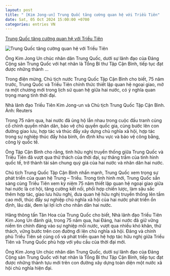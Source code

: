 ```yaml
---
layout: post
title: " [Kim Jong-un] Trung Quốc tăng cường quan hệ với Triều Tiên"
date: Sat, 05 Oct 2024 15:00:00 +0700
categories: entries VN
---
```

[Trung Quốc tăng cường quan hệ với Triều Tiên](https://vov.vn/the-gioi/trung-quoc-tang-cuong-quan-he-voi-trieu-tien-post1126443.vov)

![Trung Quốc tăng cường quan hệ với Triều Tiên](https://vov-media.emitech.vn/sites/default/files/styles/og_image/public/2024-10/ad04883c34e98308462c2105a927b378kim_jong_un_awkc.jpg?v=1728189493)

Ông Kim Jong Un chúc nhân dân Trung Quốc, dưới sự lãnh đạo của Đảng Cộng sản Trung Quốc với hạt nhân là Tổng Bí thư Tập Cận Bình, tiếp tục đạt được những thành ...

Trong điện mừng, Chủ tịch nước Trung Quốc Tập Cận Bình cho biết, 75 năm trước, Trung Quốc và Triều Tiên chính thức thiết lập quan hệ ngoại giao, mở ra một chương mới trong lịch sử quan hệ giữa hai nước, có ý nghĩa quan trọng mang tính thời đại.

Nhà lãnh đạo Triều Tiên Kim Jong-un và Chủ tịch Trung Quốc Tập Cận Bình. Ảnh: Reuters

Trong 75 năm qua, hai nước đã ủng hộ lẫn nhau trong cuộc đấu tranh củng cố chính quyền nhân dân, bảo vệ chủ quyền quốc gia, cùng bước lên con đường giao lưu, hợp tác và thúc đẩy xây dựng chủ nghĩa xã hội, hợp tác trong sự nghiệp thúc đẩy hòa bình, ổn định khu vực và bảo vệ công bằng, công lý quốc tế.

Ông Tập Cận Bình cho rằng, tình hữu nghị truyền thống giữa Trung Quốc và Triều Tiên đã vượt qua thử thách của thời đại, sự thăng trầm của tình hình quốc tế, trở thành tài sản chung quý giá của hai nước và nhân dân hai nước.

Chủ tịch Trung Quốc Tập Cận Bình nhấn mạnh, Trung Quốc xem trọng sự phát triển của quan hệ Trung – Triều. Trong tình hình mới, Trung Quốc sẵn sàng cùng Triều Tiên xem kỷ niệm 75 năm thiết lập quan hệ ngoại giao giữa hai nước là cơ hội, tăng cường kết nối, phối hợp chiến lược, làm sâu sắc thêm hợp tác, giao lưu hữu nghị, đưa quan hệ hữu nghị truyền thống lên tầm cao mới, thúc đẩy sự nghiệp chủ nghĩa xã hội của hai nước phát triển ổn định, lâu dài, đem lại lợi ích cho nhân dân hai nước.

Hãng thông tấn Tân Hoa của Trung Quốc cho biết, Nhà lãnh đạo Triều Tiên Kim Jong Un đánh giá, trong 75 năm qua, hai Đảng, hai nước đã giữ vững niềm tin chính đáng vào sự nghiệp mỗi nước, vượt qua nhiều khó khăn, thử thách, vững bước trên con đường đi lên chủ nghĩa xã hội. Đảng và chính phủ Triều Tiên sẽ củng cố và phát triển quan hệ hợp tác hữu nghị giữa Triều Tiên và Trung Quốc phù hợp với yêu cầu của thời đại mới.

Ông Kim Jong Un chúc nhân dân Trung Quốc, dưới sự lãnh đạo của Đảng Cộng sản Trung Quốc với hạt nhân là Tổng Bí thư Tập Cận Bình, tiếp tục đạt được những thành tựu mới trên con đường xây dựng toàn diện một nước xã hội chủ nghĩa hiện đại.

